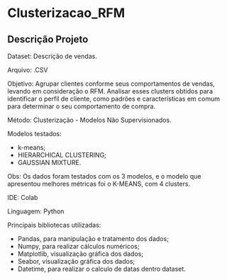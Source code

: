 # Clusterizacao_RFM

## Descrição Projeto

Dataset: Descrição de vendas.

Arquivo: .CSV

Objetivo: Agrupar clientes conforme seus comportamentos de vendas, levando em consideração o RFM. Analisar esses clusters obtidos para identificar o perfil de cliente, como padrões e características em comum para determinar o seu comportamento de compra.

Método: Clusterização - Modelos Não Supervisionados. 

Modelos testados: 
- k-means;
- HIERARCHICAL CLUSTERING;
- GAUSSIAN MIXTURE.

Obs: Os dados foram testados com os 3 modelos, e o modelo que apresentou melhores métricas foi o K-MEANS, com 4 clusters.

IDE: Colab

Linguagem: Python

Principais bibliotecas utilizadas:
- Pandas, para manipulação e tratamento dos dados;
- Numpy, para realizar cálculos numéricos;
- Matplotlib, visualização gráfica dos dados;
- Seabor, visualização gráfica dos dados;
- Datetime, para realizar o calculo de datas dentro dataset. 
